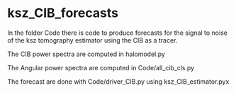 # ksz_CIB_forecasts

In the folder Code there is code to produce forecasts for the signal to noise of the ksz tomography estimator using the CIB as a tracer.

The CIB power spectra are computed in halomodel.py

The Angular power spectra are computed in Code/all_cib_cls.py

The forecast are done with Code/driver_CIB.py using ksz_CIB_estimator.pyx

